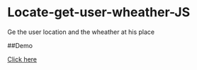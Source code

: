 # Locate-get-user-wheather-JS
Ge the user location and the wheather at his place 

##Demo

[Click here](http://htmlpreview.github.io/?https://github.com/Antoinebr/Locate-get-user-wheather-JS/blob/master/index.html)
